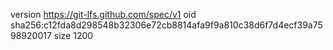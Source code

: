 version https://git-lfs.github.com/spec/v1
oid sha256:c12fda8d298548b32306e72cb8814afa9f9a810c38d6f7d4ecf39a7598920017
size 1200

